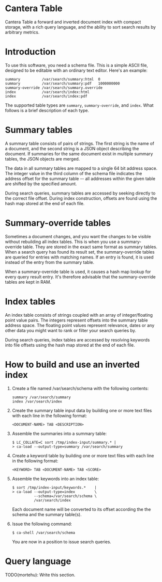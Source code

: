 Cantera Table
=============

Cantera Table a forward and inverted document index with compact storage, with
a rich query language, and the ability to sort search results by arbitrary
metrics.

# Introduction

To use this software, you need a schema file.  This is a simple ASCII file,
designed to be editable with an ordinary text editor.  Here's an example:

    summary          /var/search/summary:html  0
    summary          /var/search/summary:pdf   1000000000
    summary-override /var/search/summary.override
    index            /var/search/index:html
    index            /var/search/index:pdf

The supported table types are `summary`, `summary-override`, and `index`.  What
follows is a brief description of each type.

# Summary tables

A summary table consists of pairs of strings.  The first string is the name of
a document, and the second string is a JSON object describing the document.  If
summaries for the same document exist in multiple summary tables, the JSON
objects are merged.

The data in all summary tables are mapped to a single 64 bit address space.
The integer value in the third column of the schema file indicates the address
offset for the summary table -- all addresses within the given table are
shifted by the specified amount.

During search queries, summary tables are accessed by seeking directly to the
correct file offset.  During index construction, offsets are found using the
hash map stored at the end of each file.

# Summary-override tables

Sometimes a document changes, and you want the changes to be visible without
rebuilding all index tables.  This is when you use a summary-override table.
They are stored in the exact same format as summary tables.  When a search
query has found its result set, the summary-override tables are queried for
entries with matching names.  If an entry is found, it is used instead of the
entry from the summary table.

When a summary-override table is used, it causes a hash map lookup for every
query result entry.  It's therefore advisable that the summary-override tables
are kept in RAM.

# Index tables

An index table consists of strings coupled with an array of integer/floating
point value pairs.  The integers represent offsets into the summary table
address space.  The floating point values represent relevance, dates or any
other data you might want to rank or filter your search queries by.

During search queries, index tables are accessed by resolving keywords into
file offsets using the hash map stored at the end of each file.

# How to build and use an inverted index

  1. Create a file named /var/search/schema with the following contents:

         summary /var/search/summary
         index /var/search/index

  2. Create the summary table input data by building one or more text files
     with each line in the following format:

         <DOCUMENT-NAME> TAB <DESCRIPTION>

  3. Assemble the summaries into a summary table:

         $ LC_COLLATE=C sort /tmp/index-input/summary.* |
         > ca-load --output-type=summary /var/search/summary

  4. Create a keyword table by building one or more text files with each line
     in the following format:

         <KEYWORD> TAB <DOCUMENT-NAME> TAB <SCORE>

  5. Assemble the keywords into an index table:

         $ sort /tmp/index-input/keywords.*    |
         > ca-load --output-type=index         \
                   --schema=/var/search/schema \
                   /var/search/index

     Each document name will be converted to its offset according the the schema
     and the summary table(s).

  6. Issue the following command:

         $ ca-shell /var/search/schema

     You are now in a position to issue search queries.

# Query language

TODO(mortehu): Write this section.
